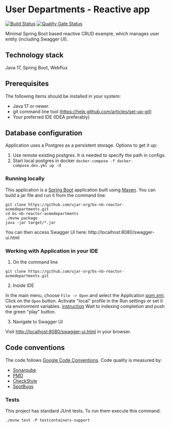 # User Departments - Reactive app

[![Build Status](https://drone.c2a2.com/api/badges/ujar-org/bs-nb-reactor-acmedepartments/status.svg?ref=refs/heads/main)](https://drone.c2a2.com/ujar-org/bs-nb-reactor-acmedepartments)
[![Quality Gate Status](https://sonarqube.c2a2.com/api/project_badges/measure?project=ujar-org%3Abs-nb-reactor-acmedepartments&metric=alert_status&token=d5f9d10b327a765485133e3afb644075eea358c9)](https://sonarqube.c2a2.com/dashboard?id=ujar-org%3Abs-nb-reactor-acmedepartments)

Minimal Spring Boot based reactive CRUD example, which manages user entity (including Swagger UI).

## Technology stack

Java 17, Spring Boot, Webflux

## Prerequisites

The following items should be installed in your system:

* Java 17 or newer.
* git command line tool (https://help.github.com/articles/set-up-git)
* Your preferred IDE (IDEA preferably)

## Database configuration

Application uses a Postgres as a persistent storage. Options to get it up:

1. Use remote existing postgres. It is needed to specify the path in configs.
1. Start local postgres in docker `docker-compose -f docker-compose.dev.yml up -d`

### Running locally

This application is a [Spring Boot](https://spring.io/guides/gs/spring-boot) application built
using [Maven](https://spring.io/guides/gs/maven/). You can build a jar file and run it from the command line:

```
git clone https://github.com/ujar-org/bs-nb-reactor-acmedepartments.git
cd bs-nb-reactor-acmedepartments
./mvnw package
java -jar target/*.jar
```

You can then access Swagger UI here: http://localhost:8080/swagger-ui.html

### Working with Application in your IDE

1) On the command line

```
git clone https://github.com/ujar-org/bs-nb-reactor-acmedepartments.git
```

2) Inside IDE

In the main menu, choose `File -> Open` and select the Application [pom.xml](pom.xml). Click on the `Open` button.
Activate "local" profile in the Run settings or set it via environment
variables. [instruction](https://stackoverflow.com/questions/38520638/how-to-set-spring-profile-from-system-variable)
Wait to indexing completion and push the green "play" button.

3) Navigate to Swagger UI

Visit [http://localhost:8080/swagger-ui.html](http://localhost:8080/swagger-ui.html) in your browser.

## Code conventions

The code follows [Google Code Conventions](https://google.github.io/styleguide/javaguide.html). Code
quality is measured by:

- [Sonarqube](https://sonarqube.c2a2.com/dashboard?id=ujar-org%3Abs-nb-reactor-acmedepartments)
- [PMD](https://pmd.github.io/)
- [CheckStyle](https://checkstyle.sourceforge.io/)
- [SpotBugs](https://spotbugs.github.io/)

### Tests

This project has standard JUnit tests. To run them execute this command:

```text
./mvnw test -P testcontainers-support
```
